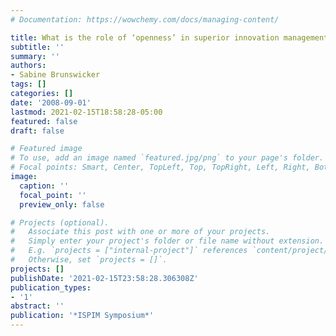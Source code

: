 ```yaml
---
# Documentation: https://wowchemy.com/docs/managing-content/

title: What is the role of ‘openness’ in superior innovation management?
subtitle: ''
summary: ''
authors:
- Sabine Brunswicker
tags: []
categories: []
date: '2008-09-01'
lastmod: 2021-02-15T18:58:28-05:00
featured: false
draft: false

# Featured image
# To use, add an image named `featured.jpg/png` to your page's folder.
# Focal points: Smart, Center, TopLeft, Top, TopRight, Left, Right, BottomLeft, Bottom, BottomRight.
image:
  caption: ''
  focal_point: ''
  preview_only: false

# Projects (optional).
#   Associate this post with one or more of your projects.
#   Simply enter your project's folder or file name without extension.
#   E.g. `projects = ["internal-project"]` references `content/project/deep-learning/index.md`.
#   Otherwise, set `projects = []`.
projects: []
publishDate: '2021-02-15T23:58:28.306308Z'
publication_types:
- '1'
abstract: ''
publication: '*ISPIM Symposium*'
---
```

